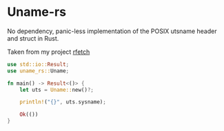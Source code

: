 # Uname-rs

No dependency, panic-less implementation of the POSIX utsname header and struct in Rust.

Taken from my project [rfetch](https://github.com/caverym/rfetch)

```rust
use std::io::Result;
use uname_rs::Uname;

fn main() -> Result<()> {
	let uts = Uname::new()?;

	println!("{}", uts.sysname);

	Ok(())
}
```
	